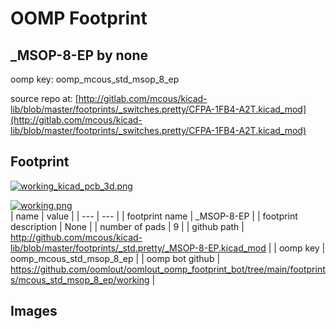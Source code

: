 # OOMP Footprint  
## _MSOP-8-EP  by none  
  
oomp key: oomp_mcous_std_msop_8_ep  
  
source repo at: [http://gitlab.com/mcous/kicad-lib/blob/master/footprints/_switches.pretty/CFPA-1FB4-A2T.kicad_mod](http://gitlab.com/mcous/kicad-lib/blob/master/footprints/_switches.pretty/CFPA-1FB4-A2T.kicad_mod)  
## Footprint  
  
[![working_kicad_pcb_3d.png](working_kicad_pcb_3d_600.png)](working_kicad_pcb_3d.png)  
  
[![working.png](working_600.png)](working.png)  
| name | value | 
| --- | --- | 
| footprint name | _MSOP-8-EP | 
| footprint description | None | 
| number of pads | 9 | 
| github path | http://github.com/mcous/kicad-lib/blob/master/footprints/_std.pretty/_MSOP-8-EP.kicad_mod | 
| oomp key | oomp_mcous_std_msop_8_ep | 
| oomp bot github | https://github.com/oomlout/oomlout_oomp_footprint_bot/tree/main/footprints/mcous_std_msop_8_ep/working | 
## Images  

